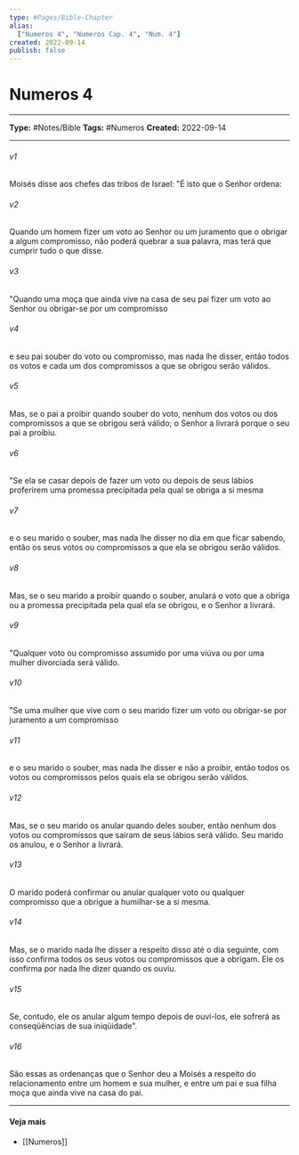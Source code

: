 ```yaml
---
type: #Pages/Bible-Chapter
alias:
  ["Numeros 4", "Numeros Cap. 4", "Num. 4"]
created: 2022-09-14
publish: false
---
```


# Numeros 4

---

**Type:** #Notes/Bible
**Tags:** #Numeros
**Created:** 2022-09-14

---

###### v1
Moisés disse aos chefes das tribos de Israel: "É isto que o Senhor ordena:
###### v2
Quando um homem fizer um voto ao Senhor ou um juramento que o obrigar a algum compromisso, não poderá quebrar a sua palavra, mas terá que cumprir tudo o que disse.
###### v3
"Quando uma moça que ainda vive na casa de seu pai fizer um voto ao Senhor ou obrigar-se por um compromisso
###### v4
e seu pai souber do voto ou compromisso, mas nada lhe disser, então todos os votos e cada um dos compromissos a que se obrigou serão válidos.
###### v5
Mas, se o pai a proibir quando souber do voto, nenhum dos votos ou dos compromissos a que se obrigou será válido; o Senhor a livrará porque o seu pai a proibiu.
###### v6
"Se ela se casar depois de fazer um voto ou depois de seus lábios proferirem uma promessa precipitada pela qual se obriga a si mesma
###### v7
e o seu marido o souber, mas nada lhe disser no dia em que ficar sabendo, então os seus votos ou compromissos a que ela se obrigou serão válidos.
###### v8
Mas, se o seu marido a proibir quando o souber, anulará o voto que a obriga ou a promessa precipitada pela qual ela se obrigou, e o Senhor a livrará.
###### v9
"Qualquer voto ou compromisso assumido por uma viúva ou por uma mulher divorciada será válido.
###### v10
"Se uma mulher que vive com o seu marido fizer um voto ou obrigar-se por juramento a um compromisso
###### v11
e o seu marido o souber, mas nada lhe disser e não a proibir, então todos os votos ou compromissos pelos quais ela se obrigou serão válidos.
###### v12
Mas, se o seu marido os anular quando deles souber, então nenhum dos votos ou compromissos que saíram de seus lábios será válido. Seu marido os anulou, e o Senhor a livrará.
###### v13
O marido poderá confirmar ou anular qualquer voto ou qualquer compromisso que a obrigue a humilhar-se a si mesma.
###### v14
Mas, se o marido nada lhe disser a respeito disso até o dia seguinte, com isso confirma todos os seus votos ou compromissos que a obrigam. Ele os confirma por nada lhe dizer quando os ouviu.
###### v15
Se, contudo, ele os anular algum tempo depois de ouvi-los, ele sofrerá as conseqüências de sua iniqüidade".
###### v16
São essas as ordenanças que o Senhor deu a Moisés a respeito do relacionamento entre um homem e sua mulher, e entre um pai e sua filha moça que ainda vive na casa do pai.


---

#### Veja mais

- [[Numeros]]
